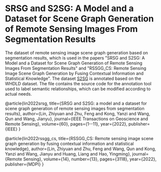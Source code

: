 # SRSG and S2SG: A Model and a Dataset for Scene Graph Generation of Remote Sensing Images From Segmentation Results
The dataset of remote sensing image scene graph generation based on segmentation results, which is used in the papers "SRSG and S2SG: A Model and a Dataset for Scene Graph Generation of Remote Sensing Images From Segmentation Results" and "RSSGG_CS: Remote Sensing Image Scene Graph Generation by Fusing Contextual Information and Statistical Knowledge".
The dataset [S2SG](https://drive.google.com/drive/folders/1U5x30MpUerMuEPkcPnO7KtWP-GU_AMp1?usp=drive_link) is annotated based on the WHDLD dataset. 
The file contains the source code for the annotation tool used to label semantic relationships, which can be modified according to actual needs. 

@article{lin2022srsg,
  title={SRSG and S2SG: a model and a dataset for scene graph generation of remote sensing images from segmentation results},
  author={Lin, Zhiyuan and Zhu, Feng and Kong, Yanzi and Wang, Qun and Wang, Jianyu},
  journal={IEEE Transactions on Geoscience and Remote Sensing},
  volume={60},
  pages={1--11},
  year={2022},
  publisher={IEEE}
}

@article{lin2022rssgg_cs,
  title={RSSGG\_CS: Remote sensing image scene graph generation by fusing contextual information and statistical knowledge},
  author={Lin, Zhiyuan and Zhu, Feng and Wang, Qun and Kong, Yanzi and Wang, Jianyu and Huang, Liang and Hao, Yingming},
  journal={Remote Sensing},
  volume={14},
  number={13},
  pages={3118},
  year={2022},
  publisher={MDPI}
}

